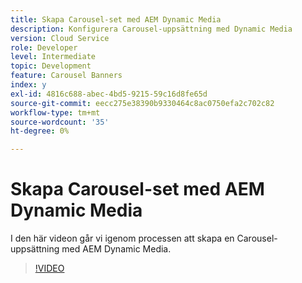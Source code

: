 ```yaml
---
title: Skapa Carousel-set med AEM Dynamic Media
description: Konfigurera Carousel-uppsättning med Dynamic Media
version: Cloud Service
role: Developer
level: Intermediate
topic: Development
feature: Carousel Banners
index: y
exl-id: 4816c688-abec-4bd5-9215-59c16d8fe65d
source-git-commit: eecc275e38390b9330464c8ac0750efa2c702c82
workflow-type: tm+mt
source-wordcount: '35'
ht-degree: 0%

---
```


# Skapa Carousel-set med AEM Dynamic Media

I den här videon går vi igenom processen att skapa en Carousel-uppsättning med AEM Dynamic Media.

>[!VIDEO](https://video.tv.adobe.com/v/335380?quality=12&learn=on)
